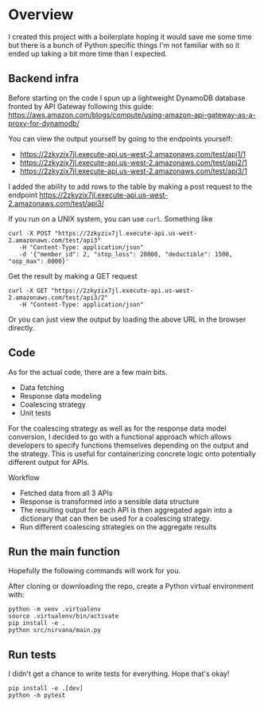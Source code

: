 # Overview

I created this project with a boilerplate hoping it would save me some time but there is a bunch of Python specific things I'm not familiar with so it ended up taking a bit more time than I expected.

## Backend infra
Before starting on the code I spun up a lightweight DynamoDB database fronted by API Gateway following this guide: https://aws.amazon.com/blogs/compute/using-amazon-api-gateway-as-a-proxy-for-dynamodb/

You can view the output yourself by going to the endpoints yourself:
* https://2zkyzix7jl.execute-api.us-west-2.amazonaws.com/test/api1/1
* https://2zkyzix7jl.execute-api.us-west-2.amazonaws.com/test/api2/1
* https://2zkyzix7jl.execute-api.us-west-2.amazonaws.com/test/api3/1

I added the ability to add rows to the table by making a post request to the endpoint https://2zkyzix7jl.execute-api.us-west-2.amazonaws.com/test/api3/

If you run on a UNIX system, you can use `curl`. Something like
```
curl -X POST "https://2zkyzix7jl.execute-api.us-west-2.amazonaws.com/test/api3"
   -H "Content-Type: application/json"
   -d '{"member_id": 2, "stop_loss": 20000, "deductible": 1500, "oop_max": 8000}'
```

Get the result by making a GET request
```
curl -X GET "https://2zkyzix7jl.execute-api.us-west-2.amazonaws.com/test/api3/2"
   -H "Content-Type: application/json"
```

Or you can just view the output by loading the above URL in the browser directly.

## Code
As for the actual code, there are a few main bits.
* Data fetching
* Response data modeling
* Coalescing strategy
* Unit tests

For the coalescing strategy as well as for the response data model conversion, I decided to go with a functional approach which allows developers to specify functions themselves depending on the output and the strategy. This is useful for containerizing concrete logic onto potentially different output for APIs.

Workflow
* Fetched data from all 3 APIs
* Response is transformed into a sensible data structure
* The resulting output for each API is then aggregated again into a dictionary that can then be used for a coalescing strategy. 
* Run different coalescing strategies on the aggregate results

## Run the main function
Hopefully the following commands will work for you.

After cloning or downloading the repo, create a Python virtual environment with:
```
python -m venv .virtualenv
source .virtualenv/bin/activate
pip install -e .
python src/nirvana/main.py
```

## Run tests
I didn't get a chance to write tests for everything. Hope that's okay!

```
pip install -e .[dev]
python -m pytest
```
